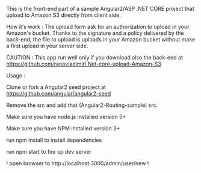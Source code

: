 This is the front-end part of a sample Angular2/ASP .NET CORE project that upload to Amazon S3 directly from client side.

How it's work : The upload form ask for an authorization to upload in your Amazon's bucket.
 Thanks to the signature and a policy delivered by the back-end, the file to upload is uploads in your Amazon bucket
 without make a first upload in your server side.

CAUTION : This app run well only if you download also the back-end at https://github.com/ranovladimir/.Net-core-upload-Amazon-S3

Usage :

Clone or fork a Angular2 seed project at https://github.com/angular/angular2-seed

Remove the src and add that (Angular2-Routing-sample) src.

Make sure you have node.js installed version 5+

Make sure you have NPM installed version 3+

run npm install to install dependencies

run npm start to fire up dev server

! open browser to http://localhost:3000/admin/user/new !
